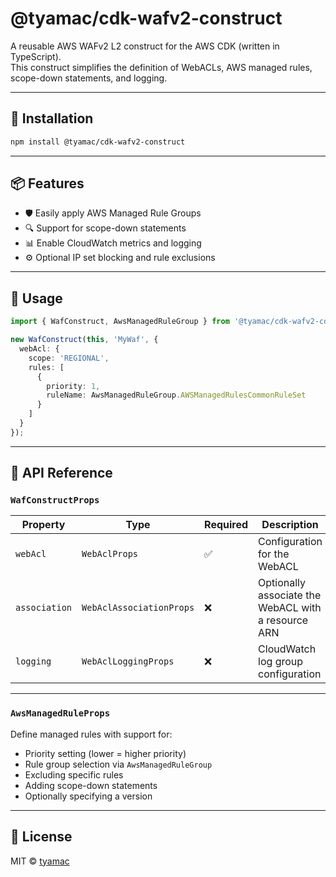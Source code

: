 # @tyamac/cdk-wafv2-construct

A reusable AWS WAFv2 L2 construct for the AWS CDK (written in TypeScript).  
This construct simplifies the definition of WebACLs, AWS managed rules, scope-down statements, and logging.

---

## 🚀 Installation

```bash
npm install @tyamac/cdk-wafv2-construct
```


---

## 📦 Features

- 🛡️ Easily apply AWS Managed Rule Groups
- 🔍 Support for scope-down statements
- 📊 Enable CloudWatch metrics and logging
- ⚙️ Optional IP set blocking and rule exclusions

---

## 🧱 Usage

```ts
import { WafConstruct, AwsManagedRuleGroup } from '@tyamac/cdk-wafv2-construct';

new WafConstruct(this, 'MyWaf', {
  webAcl: {
    scope: 'REGIONAL',
    rules: [
      {
        priority: 1,
        ruleName: AwsManagedRuleGroup.AWSManagedRulesCommonRuleSet
      }
    ]
  }
});
```

---

## 🧰 API Reference

### `WafConstructProps`

| Property         | Type                                                  | Required | Description                                           |
|------------------|-------------------------------------------------------|----------|-------------------------------------------------------|
| `webAcl`         | `WebAclProps`                                         | ✅       | Configuration for the WebACL                         |
| `association`    | `WebAclAssociationProps`                              | ❌       | Optionally associate the WebACL with a resource ARN  |
| `logging`        | `WebAclLoggingProps`                                  | ❌       | CloudWatch log group configuration                   |

---

### `AwsManagedRuleProps`

Define managed rules with support for:

- Priority setting (lower = higher priority)
- Rule group selection via `AwsManagedRuleGroup`
- Excluding specific rules
- Adding scope-down statements
- Optionally specifying a version

---

## 📄 License

MIT © [tyamac](https://github.com/tyamac)
```